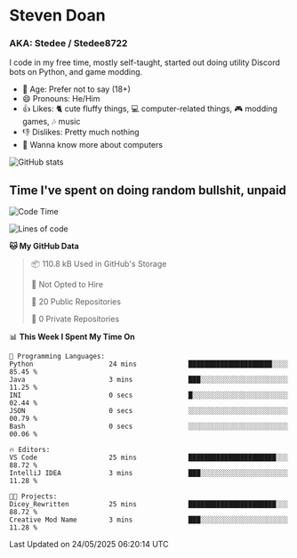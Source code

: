 # Steven Doan
### AKA: Stedee / Stedee8722
I code in my free time, mostly self-taught, started out doing utility Discord bots on Python, and game modding.

- 🤔 Age: Prefer not to say (18+)
- 😄 Pronouns: He/Him
- 👍 Likes: 🐈 cute fluffy things, 💻 computer-related things, 🎮 modding games, 🎶 music
- 👎 Dislikes: Pretty much nothing
- 🥹 Wanna know more about computers

![GitHub stats](https://github-readme-stats-iota-mocha-40.vercel.app/api?username=Stedee8722&show=prs_merged,prs_merged_percentage&show_icons=true&theme=transparent)

## Time I've spent on doing random bullshit, unpaid
<!--START_SECTION:Time I've spent on doing random bullshit, unpaid-->
![Code Time](http://img.shields.io/badge/Code%20Time-267%20hrs%2032%20mins-blue)

![Lines of code](https://img.shields.io/badge/From%20Hello%20World%20I%27ve%20Written-82.0%20thousand%20lines%20of%20code-blue)

**🐱 My GitHub Data** 

> 📦 110.8 kB Used in GitHub's Storage 
 > 
> 🚫 Not Opted to Hire
 > 
> 📜 20 Public Repositories 
 > 
> 🔑 0 Private Repositories 
 > 
📊 **This Week I Spent My Time On** 

```text
💬 Programming Languages: 
Python                   24 mins             █████████████████████░░░░   85.45 % 
Java                     3 mins              ███░░░░░░░░░░░░░░░░░░░░░░   11.25 % 
INI                      0 secs              █░░░░░░░░░░░░░░░░░░░░░░░░   02.44 % 
JSON                     0 secs              ░░░░░░░░░░░░░░░░░░░░░░░░░   00.79 % 
Bash                     0 secs              ░░░░░░░░░░░░░░░░░░░░░░░░░   00.06 % 

🔥 Editors: 
VS Code                  25 mins             ██████████████████████░░░   88.72 % 
IntelliJ IDEA            3 mins              ███░░░░░░░░░░░░░░░░░░░░░░   11.28 % 

🐱‍💻 Projects: 
Dicey_Rewritten          25 mins             ██████████████████████░░░   88.72 % 
Creative Mod Name        3 mins              ███░░░░░░░░░░░░░░░░░░░░░░   11.28 % 
```


 Last Updated on 24/05/2025 06:20:14 UTC
<!--END_SECTION:Time I've spent on doing random bullshit, unpaid-->
